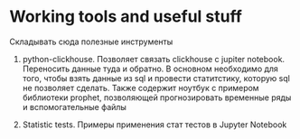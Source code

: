 # Working tools and useful stuff
Складывать сюда полезные инструменты
1. python-clickhouse. Позволяет связать clickhouse с jupiter notebook. Переносить данные туда и обратно. В основном необходимо для того, чтобы взять данные из sql  и провести статитстику, которую sql не позволяет сделать.
Также содержит ноутбук с примером библиотеки prophet, позволяющей прогнозировать временные ряды и вспомогательные файлы

2. Statistic tests. Примеры применения стат тестов в Jupyter Notebook 

